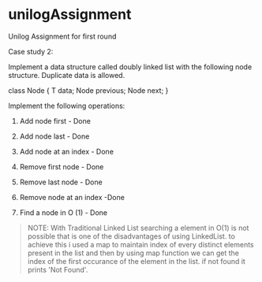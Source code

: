 # unilogAssignment
Unilog Assignment for first round

Case study 2:

Implement a data structure called doubly linked list with the following node structure. Duplicate data is allowed.

class Node<T> { 
               T data;
               Node<T> previous;
               Node<T> next;
              }

Implement the following operations:

1. Add node first 		 	- Done
  
2. Add node last			- Done

3. Add node at an index		- Done
	
4. Remove first node 		- Done

5. Remove last node			- Done

6. Remove node at an index	-Done

7. Find a node in O (1)		- Done

> NOTE: With Traditional Linked List searching a element in O(1) is not possible that is one of the disadvantages of using LinkedList. to achieve this i used a map to maintain index of every distinct elements present in the list and then by using map function we can get the index of the first occurance of the element in the list.
if not found it prints 'Not Found'.